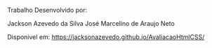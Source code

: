 Trabalho Desenvolvido por:

Jackson Azevedo da Silva
José Marcelino de Araujo Neto

Disponivel em: https://jacksonazevedo.github.io/AvaliacaoHtmlCSS/
